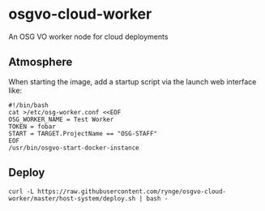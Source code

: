 # osgvo-cloud-worker

An OSG VO worker node for cloud deployments

## Atmosphere

When starting the image, add a startup script via the launch web interface like:

```
#!/bin/bash
cat >/etc/osg-worker.conf <<EOF
OSG_WORKER_NAME = Test Worker
TOKEN = fobar
START = TARGET.ProjectName == "OSG-STAFF"
EOF
/usr/bin/osgvo-start-docker-instance
```

## Deploy

```
curl -L https://raw.githubusercontent.com/rynge/osgvo-cloud-worker/master/host-system/deploy.sh | bash -
```

